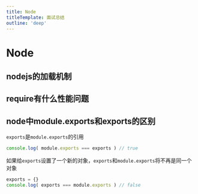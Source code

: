 ```yaml
---
title: Node
titleTemplate: 面试总结
outline: 'deep'
---
```



# Node


## nodejs的加载机制


## require有什么性能问题

## node中module.exports和exports的区别

`exports`是`module.exports`的引用

```js
console.log( module.exports === exports ) // true
```

如果给`exports`设置了一个新的对象，`exports`和`module.exports`将不再是同一个对象

```js
exports = {}
console.log( exports === module.exports ) // false
```
